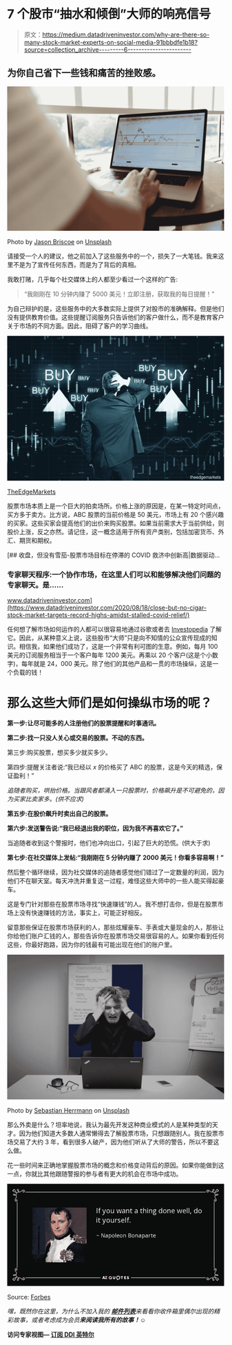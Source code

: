 # 7 个股市“抽水和倾倒”大师的响亮信号

> 原文：<https://medium.datadriveninvestor.com/why-are-there-so-many-stock-market-experts-on-social-media-91bbbdfe1b18?source=collection_archive---------6----------------------->

## 为你自己省下一些钱和痛苦的挫败感。

![](img/ad8cd7d73557c3680526c9e6d42e8ce5.png)

Photo by [Jason Briscoe](https://unsplash.com/@jsnbrsc?utm_source=medium&utm_medium=referral) on [Unsplash](https://unsplash.com?utm_source=medium&utm_medium=referral)

请接受一个人的建议，他之前加入了这些服务中的一个，损失了一大笔钱。我来这里不是为了宣传任何东西，而是为了背后的真相。

我敢打赌，几乎每个社交媒体上的人都至少看过一个这样的广告:

> “我刚刚在 10 分钟内赚了 5000 美元！立即注册，获取我的每日提醒！”

为自己辩护的是，这些服务中的大多数实际上提供了对股市的准确解释。但是他们没有提供教育价值。这些提醒订阅服务只告诉他们的客户做什么，而不是教育客户关于市场的不同方面。因此，阻碍了客户的学习曲线。

![](img/77e813f0eff7fe5d5bc31b5d719d51fc.png)

[TheEdgeMarkets](https://www.theedgemarkets.com/article/cover-story-when-will-stock-market-party-end)

股票市场本质上是一个巨大的拍卖场所。价格上涨的原因是，在某一特定时间点，买方多于卖方。比方说，ABC 股票的当前价格是 50 美元，市场上有 20 个感兴趣的买家。这些买家会提高他们的出价来购买股票。如果当前需求大于当前供给，则股价上涨，反之亦然。请记住，这一概念适用于所有资产类别，包括加密货币、外汇、期货和期权。

[](https://www.datadriveninvestor.com/2020/08/18/close-but-no-cigar-stock-market-targets-record-highs-amidst-stalled-covid-relief/) [## 收盘，但没有雪茄-股票市场目标在停滞的 COVID 救济中创新高|数据驱动…

### 专家聊天程序:一个协作市场，在这里人们可以和能够解决他们问题的专家聊天。是……

www.datadriveninvestor.com](https://www.datadriveninvestor.com/2020/08/18/close-but-no-cigar-stock-market-targets-record-highs-amidst-stalled-covid-relief/) 

任何想了解市场如何运作的人都可以很容易地通过谷歌或者去 [Investopedia](https://www.investopedia.com/articles/investing/082614/how-stock-market-works.asp) 了解它。因此，从某种意义上说，这些股市“大师”只是向不知情的公众宣传现成的知识。相信我，如果他们成功了，这是一个非常有利可图的生意。例如，每月 100 美元的订阅服务相当于一个客户每年 1200 美元。再乘以 20 个客户(这是个小数字)，每年就是 24，000 美元。除了他们的其他产品和一贯的市场操纵，这是一个负载的钱！

# 那么这些大师们是如何操纵市场的呢？

**第一步:让尽可能多的人注册他们的股票提醒和时事通讯。**

**第二步:找一只没人关心或交易的股票。不动的东西。**

第三步:购买股票，想买多少就买多少。

第四步:提醒关注者说:“我已经以 *x* 的价格买了 ABC 的股票，这是今天的精选，保证盈利！”

*追随者购买，哄抬价格。当跟风者都涌入一只股票时，价格飙升是不可避免的，因为买家比卖家多。(供不应求)*

**第五步:在股价飙升时卖出自己的股票。**

**第六步:发送警告说:“我已经退出我的职位，因为我不再喜欢它了。”**

当追随者收到这个警报时，他们也冲向出口，引起了巨大的恐慌。(供大于求)

**第七步:在社交媒体上发帖:“我刚刚在 5 分钟内赚了 2000 美元！你看多容易啊！”**

然后整个循环继续，因为社交媒体的追随者感觉他们错过了一定数量的利润，因为他们不在聊天室。每天冲洗并重复这一过程，难怪这些大师中的一些人能买得起豪车。

这是专门针对那些在股票市场寻找“快速赚钱”的人。我不想打击你，但是在股票市场上没有快速赚钱的方法，事实上，可能正好相反。

留意那些保证在股票市场获利的人，那些炫耀豪车、手表或大量现金的人，那些让你给他们账户汇钱的人，那些告诉你在股票市场交易很容易的人。如果你看到任何这些，你最好跑路，因为你的钱最有可能出现在他们的账户里。

![](img/c436ce7e650bae992ea8fbf1483a669b.png)

Photo by [Sebastian Herrmann](https://unsplash.com/@officestock?utm_source=medium&utm_medium=referral) on [Unsplash](https://unsplash.com?utm_source=medium&utm_medium=referral)

那么外卖是什么？坦率地说，我认为最先开发这种商业模式的人是某种类型的天才。因为他们知道大多数人通常懒得去了解股票市场，只想跟随别人。我在股票市场交易了大约 3 年，看到很多人破产，因为他们听从了大师的警告，所以不要这么做。

花一些时间来正确地掌握股票市场的概念和价格变动背后的原因。如果你能做到这一点，你就比其他跟随警报的参与者有更大的机会在市场中成功。

![](img/9e8fa03228427432be57f8b645e4a14b.png)

Source: [Forbes](https://www.forbes.com/sites/jurgenappelo/2015/11/27/if-you-want-something-done-delegate-it-yourself/#602c3bf941ba)

*嘿，既然你在这里，为什么不加入我的* [***邮件列表***](https://marcuschan.ck.page/76504d9d12)**来看看你收件箱里偶尔出现的精彩故事，或者考虑成为会员*[](http://xn--74h/)**来阅读我所有的故事！☺***

****访问专家视图—** [**订阅 DDI 英特尔**](https://datadriveninvestor.com/ddi-intel)**